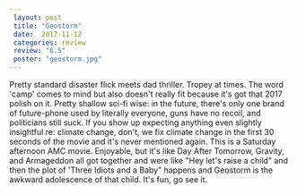 ```yaml
---
 layout: post
 title: "Geostorm"
 date:  2017-11-12
 categories: review 
 review: "6.5"
 poster: "geostorm.jpg"
---
```



Pretty standard disaster flick meets dad thriller. Tropey at times. The word 'camp' comes to mind but also doesn't really fit because it's got that 2017 polish on it. Pretty shallow sci-fi wise: in the future, there's only one brand of future-phone used by literally everyone, guns have no recoil, and politicians still suck. If you show up expecting anything even slightly insightful re: climate change, don't, we fix climate change in the first 30 seconds of the movie and it's never mentioned again. This is a Saturday afternoon AMC movie. Enjoyable, but it's like Day After Tomorrow, Gravity, and Armageddon all got together and were like "Hey let's raise a child" and then the plot of 'Three Idiots and a Baby" happens and Geostorm is the awkward adolescence of that child. It's fun, go see it.